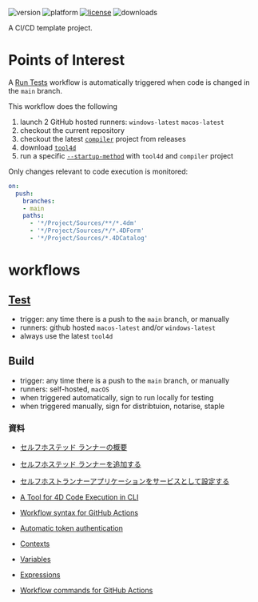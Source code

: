 ![version](https://img.shields.io/badge/version-20%2B-E23089)
![platform](https://img.shields.io/static/v1?label=platform&message=mac-intel%20|%20mac-arm%20|%20win-64&color=blue)
[![license](https://img.shields.io/github/license/miyako/4d-topic-cicd)](LICENSE)
![downloads](https://img.shields.io/github/downloads/miyako/4d-topic-cicd/total)

A CI/CD template project.

# Points of Interest

A [Run Tests](https://github.com/miyako/4d-topic-cicd/blob/main/.github/workflows/run-tests.yml) workflow is automatically triggered when code is changed in the `main` branch. 

This workflow does the following

1. launch 2 GitHub hosted runners: `windows-latest` `macos-latest`
2. checkout the current repository
3. checkout the latest [`compiler`](https://github.com/miyako/4d-class-compiler) project from releases
4. download [`tool4d`](https://developer.4d.com/docs/Admin/cli/#using-tool4d)
5. run a specific [`--startup-method`](https://developer.4d.com/docs/Admin/cli/#launch-a-4d-application) with `tool4d` and `compiler` project 

Only changes relevant to code execution is monitored:

```yml
on:
  push:
    branches:
    - main
    paths:
      - '*/Project/Sources/**/*.4dm'
      - '*/Project/Sources/*/*.4DForm'
      - '*/Project/Sources/*.4DCatalog' 
```


# workflows

## [Test](https://github.com/miyako/4d-topic-cicd/blob/main/.github/workflows/test.yml)

* trigger: any time there is a push to the `main` branch, or manually
* runners: github hosted `macos-latest` and/or `windows-latest`
* always use the latest `tool4d`

## Build 

* trigger: any time there is a push to the `main` branch, or manually
* runners: self-hosted, `macOS`
* when triggered automatically, sign to run locally for testing
* when triggered manually, sign for distribtuion, notarise, staple

### 資料

* [セルフホステッド ランナーの概要](https://docs.github.com/ja/actions/hosting-your-own-runners/managing-self-hosted-runners/about-self-hosted-runners)
* [セルフホステッド ランナーを追加する](https://docs.github.com/ja/actions/hosting-your-own-runners/managing-self-hosted-runners/adding-self-hosted-runners)
* [セルフホストランナーアプリケーションをサービスとして設定する](https://docs.github.com/ja/actions/hosting-your-own-runners/managing-self-hosted-runners/configuring-the-self-hosted-runner-application-as-a-service?platform=mac)

* [A Tool for 4D Code Execution in CLI](https://blog.4d.com/a-tool-for-4d-code-execution-in-cli/)

* [Workflow syntax for GitHub Actions](https://docs.github.com/en/actions/using-workflows/workflow-syntax-for-github-actions#jobsjob_idif)
* [Automatic token authentication](https://docs.github.com/en/actions/security-guides/automatic-token-authentication)
* [Contexts](https://docs.github.com/en/actions/learn-github-actions/contexts)
* [Variables](https://docs.github.com/en/actions/learn-github-actions/variables)
* [Expressions](https://docs.github.com/en/actions/learn-github-actions/expressions)
* [Workflow commands for GitHub Actions](https://docs.github.com/en/actions/using-workflows/workflow-commands-for-github-actions#environment-files)
